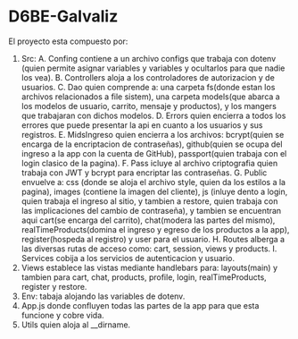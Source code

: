 # D6BE-Galvaliz
El proyecto esta compuesto por:
1. Src:
   A. Confing contiene a un archivo configs que trabaja con dotenv (quien permite asignar variables y variables y ocultarlos para que nadie los vea).
   B. Controllers aloja a los controladores de autorizacion y de usuarios.
   C. Dao quien comprende a: una carpeta fs(donde estan los archivos relacionados a file sistem),
                             una carpeta models(que abarca a los modelos de usuario, carrito, mensaje y productos),
                             y los mangers que trabajaran con dichos modelos.
   D. Errors quien encierra a todos los errores que puede presentar la api en cuanto a los usuarios y sus registros. 
   E. MidsIngreso quien encierra a los archivos: bcrypt(quien se encarga de la encriptacion de contraseñas),
                                                 github(quien se ocupa del ingreso a la app con la cuenta de GitHub),
                                                 passport(quien trabaja con el login clasico de la pagina). 
   F. Pass icluye al archivo criptografia quien trabaja con JWT y bcrypt para encriptar las contraseñas.
   G. Public envuelve a: css (donde se aloja el archivo style, quien da los estilos a la pagina),
                         images (contiene la imagen del cliente),
                         js (inluye dento a login, quien trabaja el ingreso al sitio, y tambien a restore, quien trabaja con las implicaciones del cambio de contraseña),
                         y tambien se encuentran aqui cart(se encarga del carrito), chat(modera las partes del mismo),
                         realTimeProducts(domina el ingreso y egreso de los productos a la app), register(hospeda al registro) y user para el usuario.
   H. Routes alberga a las diversas rutas de acceso como: cart, session, views y products.
   I. Services cobija a los servicios de autenticacion y usuario.
3. Views establece las vistas mediante handlebars para: layouts(main) y tambien para cart, chat, products, profile, login, realTimeProducts, register y restore. 
4. Env: tabaja alojando las variables de dotenv.
5. App.js donde confluyen todas las partes de la app para que esta funcione y cobre vida.
7. Utils quien aloja al __dirname.
